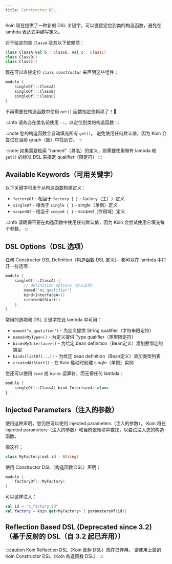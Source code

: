 ```yaml
---
title: Constructor DSL
---
```

Koin 现在提供了一种新的 DSL 关键字，可以直接定位到类的构造函数，避免在 lambda 表达式中编写定义。

对于给定的类 `ClassA` 及其以下依赖项：

```kotlin
class ClassA(val b : ClassB, val c : ClassC)
class ClassB()
class ClassC()
```

现在可以直接定位 `class constructor` 来声明这些组件：

```kotlin
module {
    singleOf(::ClassA)
    singleOf(::ClassB)
    singleOf(::ClassC)
}
```

不再需要在构造函数中使用 `get()` 函数指定依赖项了！🎉

:::info
请务必在类名前使用 `::`，以定位到类的构造函数
:::

:::note
您的构造函数会自动填充所有 `get()`。 避免使用任何默认值，因为 Koin 会尝试在当前 graph（图）中找到它。
:::

:::note
如果需要检索 "named"（具名）的定义，则需要使用带有 lambda 和 `get()` 的标准 DSL 来指定 qualifier（限定符）
:::

## Available Keywords（可用关键字）

以下关键字可用于从构造函数构建定义：

* `factoryOf` - 相当于 `factory { }` - factory（工厂）定义
* `singleOf` - 相当于 `single { }` - single（单例）定义
* `scopedOf` - 相当于 `scoped { }` - scoped（作用域）定义

:::info
请确保不要在构造函数中使用任何默认值，因为 Koin 会尝试使用它填充每个参数。
:::

## DSL Options（DSL 选项）

任何 Constructor DSL Definition（构造函数 DSL 定义），都可以在 lambda 中打开一些选项：

```kotlin
module {
    singleOf(::ClassA) { 
        // definition options（定义选项）
        named("my_qualifier")
        bind<InterfaceA>()
        createdAtStart()
    }
}
```

常用的选项和 DSL 关键字在此 lambda 中可用：

* `named("a_qualifier")` - 为定义提供 String qualifier（字符串限定符）
* `named<MyType>()` - 为定义提供 Type qualifier（类型限定符）
* `bind<MyInterface>()` - 为给定 bean definition（Bean定义）添加要绑定的类型
* `binds(listOf(...))` - 为给定 bean definition（Bean定义）添加类型列表
* `createdAtStart()` - 在 Koin 启动时创建 single（单例）实例

您还可以使用 `bind` 或 `binds` 运算符，而无需任何 lambda：

```kotlin
module {
    singleOf(::ClassA) bind InterfaceA::class
}
```

## Injected Parameters（注入的参数）

使用这种声明，您仍然可以使用 injected parameters（注入的参数）。 Koin 将在 injected parameters（注入的参数）和当前依赖项中查找，以尝试注入您的构造函数。

像这样：

```kotlin
class MyFactory(val id : String)
```

使用 Constructor DSL（构造函数 DSL）声明：

```kotlin
module {
    factoryOf(::MyFactory)
}
```

可以这样注入：

```kotlin
val id = "a_factory_id"
val factory = koin.get<MyFactory> { parametersOf(id)}
```


## Reflection Based DSL (Deprecated since 3.2) （基于反射的 DSL（自 3.2 起已弃用））

:::caution
Koin Reflection DSL（Koin 反射 DSL）现在已弃用。 请使用上面的 Koin Constructor DSL（Koin 构造函数 DSL）
:::
